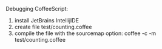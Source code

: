 Debugging CoffeeScript:

1. install JetBrains IntellijIDE
2. create file test/counting.coffee
3. compile the file with the sourcemap option:
      coffee -c -m test/counting.coffee
